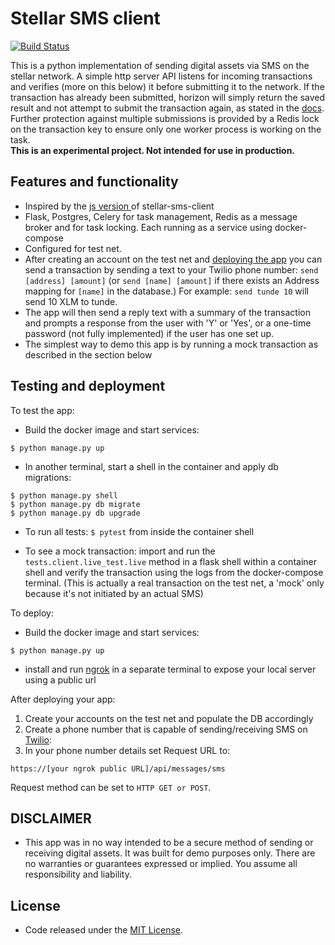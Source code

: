 # Stellar SMS client

[![Build Status](https://travis-ci.org/meko0019/Stellar-SMS.svg?branch=master)](https://travis-ci.org/meko0019/Stellar-SMS)

This is a python implementation of sending digital assets via SMS on the stellar network. A simple http server API listens for incoming transactions and verifies (more on this below) it before submitting it to the network. If the transaction has already been submitted, horizon will simply return the saved result and not attempt to submit the transaction again, as stated in the [docs](https://www.stellar.org/developers/horizon/reference/endpoints/transactions-create.html). Further protection against multiple submissions is provided by a Redis lock on the transaction key to ensure only one worker process is working on the task.  
**This is an experimental project. Not intended for use in production.**

## Features and functionality

* Inspired by the [js version ](https://github.com/stellar/stellar-sms-client) of stellar-sms-client
* Flask, Postgres, Celery for task management, Redis as a message broker and for task locking. Each running as a service using docker-compose
* Configured for test net. 
* After creating an account on the test net  and [deploying the app](#testing-and-deployment) you can send a transaction by sending a text to your Twilio phone number: `send [address] [amount]` (or `send [name] [amount]` if there exists an Address mapping for `[name]` in the database.) For example: `send tunde 10` will send 10 XLM to tunde.
* The app will then send a reply text with a summary of the transaction and prompts a response from the user with 'Y' or 'Yes', or a one-time password (not fully implemented) if the user has one set up.  
* The simplest way to demo this app is by running a mock transaction as described in the section below 

## Testing and deployment

To test the app:
* Build the docker image and start services:
```
$ python manage.py up
```
* In another terminal, start a shell in the container and apply db migrations:
```
$ python manage.py shell
$ python manage.py db migrate
$ python manage.py db upgrade
```
* To run all tests: ``$ pytest`` from inside the container shell 

* To see a mock transaction: import and run the `tests.client.live_test.live` method in a flask shell within a container shell and verify the transaction using the logs from the docker-compose terminal. (This is actually a real transaction on the test net, a 'mock' only because it's not initiated by an actual SMS)

To deploy:
* Build the docker image and start services:
```
$ python manage.py up
```
* install and run [ngrok](https://ngrok.com/) in a separate terminal to expose your local server using a public url

After deploying your app:

1. Create your accounts on the test net and populate the DB accordingly
2. Create a phone number that is capable of sending/receiving SMS on  [Twilio](https://www.twilio.com/):
3. In your phone number details set Request URL to:
```
https://[your ngrok public URL]/api/messages/sms
```
Request method can be set to `HTTP GET or POST`.

## DISCLAIMER
* This app was in no way intended to be a secure method of sending or receiving digital assets. It was built for demo purposes only. 
There are no warranties or guarantees expressed or implied.
You assume all responsibility and liability. 

## License 
* Code released under the [MIT License](https://opensource.org/licenses/MIT).
